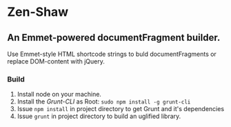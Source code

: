 # Zen-Shaw
## An Emmet-powered documentFragment builder.
Use Emmet-style HTML shortcode strings to buld documentFragments or replace DOM-content with jQuery.


### Build
1. Install node on your machine.
2. Install the _Grunt-CLI_ as Root: `sudo npm install -g grunt-cli`
3. Issue `npm install` in project directory to get Grunt and it's dependencies
4. Issue `grunt` in project directory to build an uglified library.